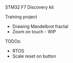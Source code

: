 STM32 F7 Discovery kit


Training project
* Drawing Mandelbrot fractal
* Zoom on touch - WIP

TODOs:
* RTOS
* Scale reset on button
